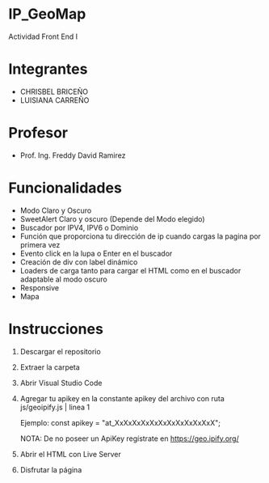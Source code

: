# IP_GeoMap
  Actividad  Front End I

# Integrantes

- CHRISBEL BRICEÑO
- LUISIANA CARREÑO

# Profesor

  - Prof. Ing. Freddy David Ramirez

# Funcionalidades

- Modo Claro y Oscuro
- SweetAlert Claro y oscuro (Depende del Modo elegido)
- Buscador por IPV4, IPV6 o Dominio
- Función que proporciona tu dirección de ip cuando cargas la pagina por primera vez
- Evento click en la lupa o Enter en el buscador
- Creación de div con label dinámico
- Loaders de carga tanto para cargar el HTML como en el buscador adaptable al modo oscuro
- Responsive
- Mapa

# Instrucciones

1. Descargar el repositorio
2. Extraer la carpeta
3. Abrir Visual Studio Code
4. Agregar tu apikey en la constante apikey del archivo con ruta js/geoipify.js | linea 1
    
    Ejemplo: const apikey = "at_XxXxXxXxXxXxXxXxXxXxXxX";

    NOTA: De no poseer un ApiKey regístrate en https://geo.ipify.org/

5. Abrir el HTML con Live Server
6. Disfrutar la página